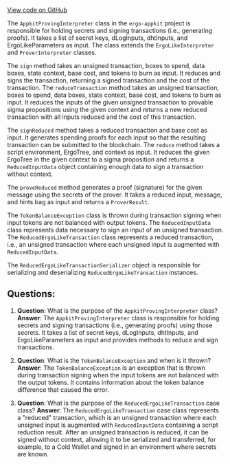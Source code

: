 [View code on GitHub](https://github.com/ergoplatform/ergo-appkit/common/src/main/java/org/ergoplatform/appkit/AppkitProvingInterpreter.scala)

The `AppkitProvingInterpreter` class in the `ergo-appkit` project is responsible for holding secrets and signing transactions (i.e., generating proofs). It takes a list of secret keys, dLogInputs, dhtInputs, and ErgoLikeParameters as input. The class extends the `ErgoLikeInterpreter` and `ProverInterpreter` classes.

The `sign` method takes an unsigned transaction, boxes to spend, data boxes, state context, base cost, and tokens to burn as input. It reduces and signs the transaction, returning a signed transaction and the cost of the transaction. The `reduceTransaction` method takes an unsigned transaction, boxes to spend, data boxes, state context, base cost, and tokens to burn as input. It reduces the inputs of the given unsigned transaction to provable sigma propositions using the given context and returns a new reduced transaction with all inputs reduced and the cost of this transaction.

The `signReduced` method takes a reduced transaction and base cost as input. It generates spending proofs for each input so that the resulting transaction can be submitted to the blockchain. The `reduce` method takes a script environment, ErgoTree, and context as input. It reduces the given ErgoTree in the given context to a sigma proposition and returns a `ReducedInputData` object containing enough data to sign a transaction without context.

The `proveReduced` method generates a proof (signature) for the given message using the secrets of the prover. It takes a reduced input, message, and hints bag as input and returns a `ProverResult`.

The `TokenBalanceException` class is thrown during transaction signing when input tokens are not balanced with output tokens. The `ReducedInputData` class represents data necessary to sign an input of an unsigned transaction. The `ReducedErgoLikeTransaction` class represents a reduced transaction, i.e., an unsigned transaction where each unsigned input is augmented with `ReducedInputData`.

The `ReducedErgoLikeTransactionSerializer` object is responsible for serializing and deserializing `ReducedErgoLikeTransaction` instances.
## Questions: 
 1. **Question**: What is the purpose of the `AppkitProvingInterpreter` class?
   **Answer**: The `AppkitProvingInterpreter` class is responsible for holding secrets and signing transactions (i.e., generating proofs) using those secrets. It takes a list of secret keys, dLogInputs, dhtInputs, and ErgoLikeParameters as input and provides methods to reduce and sign transactions.

2. **Question**: What is the `TokenBalanceException` and when is it thrown?
   **Answer**: The `TokenBalanceException` is an exception that is thrown during transaction signing when the input tokens are not balanced with the output tokens. It contains information about the token balance difference that caused the error.

3. **Question**: What is the purpose of the `ReducedErgoLikeTransaction` case class?
   **Answer**: The `ReducedErgoLikeTransaction` case class represents a "reduced" transaction, which is an unsigned transaction where each unsigned input is augmented with `ReducedInputData` containing a script reduction result. After an unsigned transaction is reduced, it can be signed without context, allowing it to be serialized and transferred, for example, to a Cold Wallet and signed in an environment where secrets are known.
